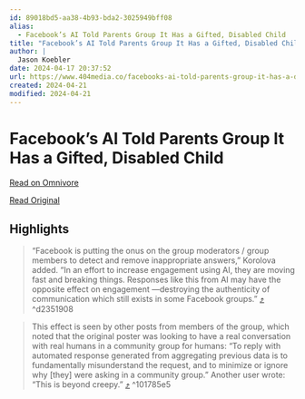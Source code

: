 ```yaml
---
id: 89018bd5-aa38-4b93-bda2-3025949bff08
alias:
  - Facebook’s AI Told Parents Group It Has a Gifted, Disabled Child
title: "Facebook’s AI Told Parents Group It Has a Gifted, Disabled Child"
author: |
  Jason Koebler
date: 2024-04-17 20:37:52
url: https://www.404media.co/facebooks-ai-told-parents-group-it-has-a-disabled-child/
created: 2024-04-21
modified: 2024-04-21
---
```


# Facebook’s AI Told Parents Group It Has a Gifted, Disabled Child

[Read on Omnivore](https://omnivore.app/me/facebook-s-ai-told-parents-group-it-has-a-gifted-disabled-child-18eed90c735)

[Read Original](https://www.404media.co/facebooks-ai-told-parents-group-it-has-a-disabled-child/)

## Highlights

> “Facebook is putting the onus on the group moderators / group members to detect and remove inappropriate answers,” Korolova added. “In an effort to increase engagement using AI, they are moving fast and breaking things. Responses like this from AI may have the opposite effect on engagement —destroying the authenticity of communication which still exists in some Facebook groups.” [⤴️](https://omnivore.app/me/facebook-s-ai-told-parents-group-it-has-a-gifted-disabled-child-18eed90c735#d2351908-6032-4244-aaa0-cb3b85f47d74)  ^d2351908

> This effect is seen by other posts from members of the group, which noted that the original poster was looking to have a real conversation with real humans in a community group for humans: “To reply with automated response generated from aggregating previous data is to fundamentally misunderstand the request, and to minimize or ignore why \[they\] were asking in a community group.” Another user wrote: “This is beyond creepy.” [⤴️](https://omnivore.app/me/facebook-s-ai-told-parents-group-it-has-a-gifted-disabled-child-18eed90c735#101785e5-1f4d-4c00-9ddc-7a3dce5d41de)  ^101785e5

